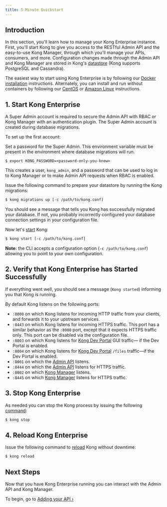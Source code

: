 ```yaml
---
title: 5-Minute Quickstart
---
```


## Introduction

In this section, you'll learn how to manage your Kong Enterprise instance. 
First, you'll start Kong to give you access to the RESTful Admin API and the 
easy-to-use Kong Manager, through which you'll manage your APIs, consumers, and 
more. Configuration changes made through the Admin API and Kong Manager are 
stored in Kong's [datastore][datastore-section] (Kong supports PostgreSQL 
and Cassandra).

The easiest way to start using Kong Enterprise is by following our 
[Docker installation][docker] instructions. Alternately, you can install and 
run without containers by following our [CentOS][centos] or 
[Amazon Linux][amazonlinux] instructions.

## 1. Start Kong Enterprise

A Super Admin account is required to secure the Admin API with RBAC or Kong 
Manager with an authentication plugin. The Super Admin account is created 
during database migrations. 

To set up the first account:

Set a password for the Super Admin. This environment variable must
be present in the environment where database migrations will run. 

```
$ export KONG_PASSWORD=<password-only-you-know>
```

This creates a user, `kong_admin`, and a password that can be used to
log in to Kong Manager or to make Admin API requests when RBAC is enabled.

Issue the following command to prepare your datastore by running the Kong
migrations:

```bash
$ kong migrations up [-c /path/to/kong.conf]
```

You should see a message that tells you Kong has successfully migrated your
database. If not, you probably incorrectly configured your database
connection settings in your configuration file.

Now let's [start][CLI] Kong:

```bash
$ kong start [-c /path/to/kong.conf]
```

**Note:** the CLI accepts a configuration option (`-c /path/to/kong.conf`)
allowing you to point to your own configuration.

## 2. Verify that Kong Enterprise has Started Successfully

If everything went well, you should see a message (`Kong started`)
informing you that Kong is running.

By default Kong listens on the following ports:

- `:8000` on which Kong listens for incoming HTTP traffic from your
  clients, and forwards it to your upstream services.
- `:8443` on which Kong listens for incoming HTTPS traffic. This port has a
  similar behavior as the `:8000` port, except that it expects HTTPS
  traffic only. This port can be disabled via the configuration file.
- `:8003` on which Kong listens for [Kong Dev Portal][dev-portal] GUI traffic—
if the Dev Portal is enabled.
- `:8004` on which Kong listens for [Kong Dev Portal][dev-portal] `/files` 
  traffic—if the Dev Portal is enabled.
- `:8001` on which the [Admin API][API] listens.
- `:8444` on which the [Admin API][API] listens for HTTPS traffic.
- `:8002` on which [Kong Manager][kong-manager] listens.
- `:8445` on which [Kong Manager][kong-manager] listens for HTTPS traffic.


## 3. Stop Kong Enterprise

As needed you can stop the Kong process by issuing the following [command][CLI]:

```bash
$ kong stop
```

## 4. Reload Kong Enterprise

Issue the following command to [reload][CLI] Kong without downtime:

```bash
$ kong reload
```

## Next Steps

Now that you have Kong Enterprise running you can interact with the Admin API 
and Kong Manager.

To begin, go to [Adding your API &rsaquo;][adding-your-api]

[CLI]: /0.13.x/cli
[API]: /0.13.x/admin-api
[kong-manager]: /enterprise/{{page.kong_version}}/kong-manager/overview
[datastore-section]: /0.13.x/configuration/#datastore-section
[adding-your-api]: /enterprise/{{page.kong_version}}/getting-started/adding-your-api
[docker]: /enterprise/{{page.kong_version}}/installation/docker/
[centos]: /enterprise/{{page.kong_version}}/installation/centos/
[amazonlinux]: /enterprise/{{page.kong_version}}/installation/amazon-linux/
[dev-portal]: /enterprise/{{page.kong_version}}/developer-portal/introduction
